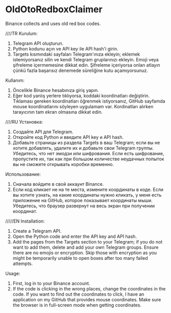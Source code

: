 # OldOtoRedboxClaimer
Binance collects and uses old red box codes.

////TR
Kurulum: 
 1. Telegram API oluşturun. 
 2. Python kodunu açın ve API key ile API hash'i girin. 
 3. Targets kısmındaki sayfaları Telegram'ınıza ekleyin; eklemek istemiyorsanız silin ve kendi Telegram gruplarınızı ekleyin. Emoji veya şifreleme içermemesine dikkat edin. Şifreleme içeriyorsa onları atlayın çünkü fazla başarısız denemede süreliğine kutu açamıyorsunuz. 

 Kullanım: 
 1. Öncelikle Binance hesabınıza giriş yapın. 
 2. Eğer kod yanlış yerlere tıklıyorsa, koddaki koordinatları değiştirin. Tıklaması gereken koordinatları öğrenmek istiyorsanız, GitHub sayfamda mouse koordinatlarını söyleyen uygulamam var. Kordinatları alırken tarayıcının tam ekran olmasına dikkat edin.

////RU
Установка: 
 1. Создайте API для Telegram. 
 2. Откройте код Python и введите API key и API hash. 
 3. Добавьте страницы из раздела Targets в ваш Telegram; если вы не хотите добавлять, удалите их и добавьте свои Telegram группы. Убедитесь, что нет эмодзи или шифрования. Если есть шифрование, пропустите их, так как при большом количестве неудачных попыток вы не сможете открывать коробки временно. 

 Использование: 
 1. Сначала войдите в свой аккаунт Binance. 
 2. Если код кликает не на те места, измените координаты в коде. Если вы хотите узнать, на какие координаты нужно кликать, у меня есть приложение на GitHub, которое показывает координаты мыши. Убедитесь, что браузер развернут на весь экран при получении координат.

/////EN
Installation: 
 1. Create a Telegram API. 
 2. Open the Python code and enter the API key and API hash. 
 3. Add the pages from the Targets section to your Telegram; if you do not want to add them, delete and add your own Telegram groups. Ensure there are no emojis or encryption. Skip those with encryption as you might be temporarily unable to open boxes after too many failed attempts. 

 Usage: 
 1. First, log in to your Binance account. 
 2. If the code is clicking in the wrong places, change the coordinates in the code. If you want to find out the coordinates to click, I have an application on my GitHub that provides mouse coordinates. Make sure the browser is in full-screen mode when getting coordinates.
